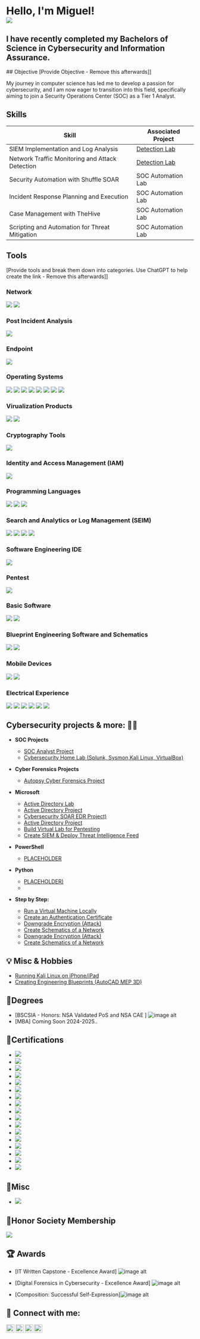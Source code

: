 <h1>Hello, I'm Miguel! <br/><a 
<a href="https://linkedin.com"><img src="https://img.shields.io/badge/-LinkedIn-0072b1?&style=for-the-badge&logo=linkedin&logoColor=white" /></a>

<h2> I have recently completed my Bachelors of Science in Cybersecurity and Information Assurance.</h2>
## Objective
[Provide Objective - Remove this afterwards]]

My journey in computer science has led me to develop a passion for cybersecurity, and I am now eager to transition into this field, specifically aiming to join a Security Operations Center (SOC) as a Tier 1 Analyst.

## Skills
| Skill                                         | Associated Project         |
|-----------------------------------------------|----------------------------|
| SIEM Implementation and Log Analysis          | <a href="https://google.com">Detection Lab</a>|
| Network Traffic Monitoring and Attack Detection | <a href="https://google.com">Detection Lab</a>|
| Security Automation with Shuffle SOAR         | SOC Automation Lab|
| Incident Response Planning and Execution      | SOC Automation Lab|
| Case Management with TheHive                  | SOC Automation Lab|
| Scripting and Automation for Threat Mitigation | SOC Automation Lab|


## Tools
[Provide tools and break them down into categories. Use ChatGPT to help create the link - Remove this afterwards]]

### Network
<div>
    <img src="https://img.shields.io/badge/-Wireshark-1679A7?&style=for-the-badge&logo=Wireshark&logoColor=white" />
<img src="https://img.shields.io/badge/-Nmap-4B275F?&style=for-the-badge&logo=Nmap&logoColor=white" />

### Post Incident Analysis
 <img src="https://img.shields.io/badge/-Autopsy_Forensic_Tool-0078D4?style=for-the-badge&logo=data:image/png;base64,iVBORw0KGgoAAAANSUhEUgAAABAAAAAQCAMAAAAoLQ9TAAAAM1BMVEUAAAD////o6OiDg4NtbW3u7u7IyMj39/fW1tb5+fnz8/NISEjR0dGsrKx8fHzm5uaVlZVvRxgJAAAACXBIWXMAAABIAAAASABGyWs+AAAAMUlEQVQYlWNgwAL6/2HlZgZGKiAuDFXR2di7duB2YsiMUw5JAoLkoApRYMDANNAAGmXBsAebjC2kAAAAASUVORK5CYII=&logoColor=white" />
<div>
  


</div>

### Endpoint
<div>
    <img src="https://img.shields.io/badge/-Microsoft_Defender-00A4EF?&style=for-the-badge&logo=Microsoft&logoColor=white" />



</div>

### Operating Systems
<img src="https://img.shields.io/badge/-Microsoft_Server-0078D4?style=for-the-badge&logo=Microsoft&logoColor=white" />
<img src="https://img.shields.io/badge/-Ubuntu-E95420?style=for-the-badge&logo=Ubuntu&logoColor=white" />
<img src="https://img.shields.io/badge/-Kali_Linux-5A2D81?style=for-the-badge&logo=Kali-Linux&logoColor=white" />
<img src="https://img.shields.io/badge/-AlmaLinux-003F6C?style=for-the-badge&logo=AlmaLinux&logoColor=white" />
<img src="https://img.shields.io/badge/-Linux_Mint-87CF3F?style=for-the-badge&logo=LinuxMint&logoColor=white" />
<img src="https://img.shields.io/badge/-Windows_10-0078D6?style=for-the-badge&logo=Windows&logoColor=white" />
<img src="https://img.shields.io/badge/-Windows_11-0078D6?style=for-the-badge&logo=Windows&logoColor=white" />
<img src="https://img.shields.io/badge/-macOS_Sonoma-000000?style=for-the-badge&logo=Apple&logoColor=white" />


### Virualization Products
<img src="https://img.shields.io/badge/-Oracle_VM-F80000?style=for-the-badge&logo=Oracle&logoColor=white" />
<img src="https://img.shields.io/badge/-VMware_Workstation_17_Player-607078?style=for-the-badge&logo=VMware&logoColor=white" />

### Cryptography Tools
<img src="https://img.shields.io/badge/-OpenSSL-7D7D7D?style=for-the-badge&logo=OpenSSL&logoColor=white" />


### Identity and Access Management (IAM)
<img src="https://img.shields.io/badge/-Microsoft_Active_Directory-0078D4?style=for-the-badge&logo=Microsoft&logoColor=white" />

### Programming Languages
<img src="https://img.shields.io/badge/-Python-3776AB?style=for-the-badge&logo=Python&logoColor=white" />
<img src="https://img.shields.io/badge/-SQL-003B57?style=for-the-badge&logo=MySQL&logoColor=white" />
<img src="https://img.shields.io/badge/-Markdown-000000?style=for-the-badge&logo=Markdown&logoColor=white" />


### Search and Analytics or Log Management (SEIM)
<img src="https://img.shields.io/badge/-Kibana-005571?style=for-the-badge&logo=Kibana&logoColor=white" />
<img src="https://img.shields.io/badge/-Elasticsearch-005571?style=for-the-badge&logo=Elasticsearch&logoColor=white" />
  <img src="https://img.shields.io/badge/-Microsoft_Sentinel-0078D4?&style=for-the-badge&logo=Microsoft&logoColor=white" />
      <img src="https://img.shields.io/badge/-Splunk-000000?&style=for-the-badge&logo=Splunk&logoColor=white" />

### Software Engineering IDE
<img src="https://img.shields.io/badge/-PyCharm-000000?style=for-the-badge&logo=JetBrains&logoColor=white" />

### Pentest
<img src="https://img.shields.io/badge/-OWASP_ZAP-7C4DFF?style=for-the-badge&logo=OWASP&logoColor=white" />

### Basic Software
<img src="https://img.shields.io/badge/-Microsoft_Office-217346?style=for-the-badge&logo=Microsoft&logoColor=white" />
<img src="https://img.shields.io/badge/-LibreOffice-18A303?style=for-the-badge&logo=LibreOffice&logoColor=white" />

### Blueprint Engineering Software and Schematics
<img src="https://img.shields.io/badge/-AutoCAD MEP 3D-FF6600?style=for-the-badge&logo=Electrical&logoColor=black" />
<img src="https://img.shields.io/badge/-Draw.io-FF6600?style=for-the-badge&logo=Electrical&logoColor=black" />

### Mobile Devices
<img src="https://img.shields.io/badge/-iPhone-000000?style=for-the-badge&logo=Apple&logoColor=white" />
<img src="https://img.shields.io/badge/-Android-3DDC84?style=for-the-badge&logo=Android&logoColor=white" />

### Electrical Experience
<img src="https://img.shields.io/badge/-Residential_120V-FFCC00?style=for-the-badge&logo=Electrical&logoColor=black" />
<img src="https://img.shields.io/badge/-Commercial_240V-FF9900?style=for-the-badge&logo=Electrical&logoColor=black" />
<img src="https://img.shields.io/badge/-Industrial_480V-FF6600?style=for-the-badge&logo=Electrical&logoColor=black" />
<img src="https://img.shields.io/badge/-12V_Low_Voltage-66CCFF?style=for-the-badge&logo=Electrical&logoColor=black" />
<img src="https://img.shields.io/badge/-Ethernet_CAT_5_to_8_Install-FFCC00?style=for-the-badge&logo=Electrical&logoColor=black" />
<img src="https://img.shields.io/badge/-Surge_Arrestors_MTS_ATS-FF6600?style=for-the-badge&logo=Electrical&logoColor=black" />











<h2> Cybersecurity projects & more: 👨‍💻</h2>

- <b>SOC Projects</b>
  - [SOC Analyst Project](https://github.com/CyberSecAmericas/SOC-Analyst-Project)
  -  [Cybersecurity Home Lab (Splunk, Sysmon,Kali Linux, VirtualBox)](https://)

- <b>Cyber Forensics Projects</b>
  - [Autopsy Cyber Forensics Project](https://github.com/Miguel-Manriquez-Tapia/Cyber-Forensic-Project/blob/main/README.md)


- <b>Microsoft</b>
  - [Active Directory Lab](https://github.com)
  - [Active Directory Project](https://github.com)
  - [Cybersecurity SOAR EDR Project)](https://github.com)
  - [Active Directory Project](https://github.com)
  - [Build Virtual Lab for Pentesting](https://github.com)
  - [Create SIEM & Deploy Threat Intelligence Feed](https://github.com)

- <b>PowerShell</b>
  - [PLACEHOLDER](https://github.com)

- <b>Python</b>
  - [PLACEHOLDER)](https://github.com)
  - 
- <b>Step by Step:</b>
  
  - [Run a Virtual Machine Locally](https://github.com)
  - [Create an Authentication Certificate](https://github.com)
  - [Downgrade Encryption (Attack)](https://github.com)
  - [Create Schematics of a Network](https://github.com)
  - [Downgrade Encryption (Attack)](https://github.com)
  - [Create Schematics of a Network](https://github.com)
 
<h2>💡 Misc & Hobbies</h2>

  - [Running Kali Linux on iPhone/iPad](https://www.youtube.com)
  - [Creating Engineering Blueprints (AutoCAD MEP 3D)](https://www.youtube.com)

<h2> 📃Degrees</h2>
  
  - [BSCSIA - Honors: NSA Validated PoS and NSA CAE ] ![image alt](https://github.com/Miguel-Manriquez-Tapia/Miguel-Manriquez-Tapia/blob/main/Screenshot%202024-09-18%20185333.png)
  - [MBA] Coming Soon 2024-2025..


<h2> 📃Certifications</h2>

  - <img src="https://img.shields.io/badge/-CompTIA_PenTest%2B-FF6600?style=for-the-badge&logo=CompTIA&logoColor=white" />
  - <img src="https://img.shields.io/badge/-CompTIA_Cybersecurity_Analyst_CySA%2B-00A3E0?style=for-the-badge&logo=CompTIA&logoColor=white" />
  - <img src="https://img.shields.io/badge/-CompTIA_Network_Security_Professional-FF9900?style=for-the-badge&logo=CompTIA&logoColor=white" />
  - <img src="https://img.shields.io/badge/-DataQuest-1F6FEB?style=for-the-badge&logo=Dataquest&logoColor=white" />
  - <img src="https://img.shields.io/badge/NSLS_Foundations_of_Leadership_Certificate-000000?style=for-the-badge&logo=The%20National%20Society%20of%20Leadership%20and%20Success&logoColor=white" />
  - <img src="https://img.shields.io/badge/-CompTIA_Project%2B-0056A0?style=for-the-badge&logo=CompTIA&logoColor=white" />
  - <img src="https://img.shields.io/badge/-Mastercard_Cybersecurity_Job_Simulation-000000?style=for-the-badge&logo=Forage&logoColor=white" />
  - <img src="https://img.shields.io/badge/-Linux_Essentials_Certification-FF9900?style=for-the-badge&logo=Linux%20Professional%20Institute&logoColor=white" />
  - <img src="https://img.shields.io/badge/NSLS_Orientation_and_Leadership_Training_Certificate-000000?style=for-the-badge&logo=The%20National%20Society%20of%20Leadership%20and%20Success&logoColor=white" />
  - <img src="https://img.shields.io/badge/-CompTIA_Security%2B-003F6C?style=for-the-badge&logo=CompTIA&logoColor=white" />
  - <img src="https://img.shields.io/badge/-Introduction_to_SQL-FF5722?style=for-the-badge&logo=Sololearn&logoColor=white" />
  - <img src="https://img.shields.io/badge/-Secure_Infrastructure_Specialist-7D7D7D?style=for-the-badge&logo=CompTIA&logoColor=white" />
  - <img src="https://img.shields.io/badge/-CompTIA_Network%2B-0056A0?style=for-the-badge&logo=CompTIA&logoColor=white" />
  - <img src="https://img.shields.io/badge/-IT_Operations_Specialist-003F6C?style=for-the-badge&logo=CompTIA&logoColor=white" />
  - <img src="https://img.shields.io/badge/-CompTIA_A%2B-0056A0?style=for-the-badge&logo=CompTIA&logoColor=white" />
  - <img src="https://img.shields.io/badge/-ITIL_Foundation_Certificate_in_IT_Service_Management_V4-003B7D?style=for-the-badge&logo=PeopleCert&logoColor=white" />
  - <img src="https://img.shields.io/badge/-Google_IT_Support-4285F4?style=for-the-badge&logo=Google&logoColor=white" />

<h2> 📃Misc</h2>

  - <img src="https://img.shields.io/badge/-Linux_Fundamentals_TryHackMe-00A300?style=for-the-badge&logo=Linux&logoColor=white" />





  
<h2> 📃Honor Society Membership</h2>
  <img src="https://img.shields.io/badge/-National Society_of_Leadership_(NSLS)_Member-000000?style=for-the-badge&logo=The%20National%20Society%20of%20Leadership%20and%20Success&logoColor=white" />


    
<h2> 🏆 Awards</h2>

  - [IT Written Capstone - Excellence Award] ![image alt](https://github.com/Miguel-Manriquez-Tapia/Miguel-Manriquez-Tapia/blob/main/x.jpg)
  
  - [Digital Forensics in Cybersecurity - Excellence Award] ![image alt](https://github.com/Miguel-Manriquez-Tapia/Miguel-Manriquez-Tapia/blob/main/Screenshot%202024-09-19%20024024.png)
  
  - [Composition: Successful Self-Expression]![image alt](https://github.com/Miguel-Manriquez-Tapia/Miguel-Manriquez-Tapia/blob/main/Screenshot%202024-09-19%20024059.png)
  

<h2> 🤳 Connect with me:</h2>

[<img align="left" alt="JoshMadakor | YouTube" width="22px" src="https://cdn.jsdelivr.net/npm/simple-icons@v3/icons/youtube.svg" />][youtube]
[<img align="left" alt="JoshMadakor | Twitter" width="22px" src="https://cdn.jsdelivr.net/npm/simple-icons@v3/icons/twitter.svg" />][twitter]
[<img align="left" alt="JoshMadakor | LinkedIn" width="22px" src="https://cdn.jsdelivr.net/npm/simple-icons@v3/icons/linkedin.svg" />][linkedin]
[<img align="left" alt="JoshMadakor | Instagram" width="22px" src="https://cdn.jsdelivr.net/npm/simple-icons@v3/icons/instagram.svg" />][instagram]

[twitter]: https://twitter.com/
[youtube]: https://www.youtube.com/
[instagram]: https://www.instagram.com/
[linkedin]: https://linkedin.com/

